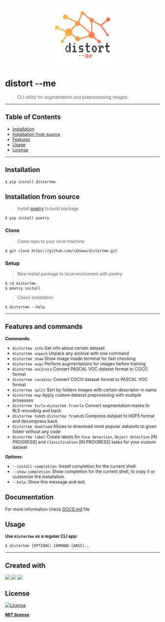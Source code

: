 <p align="center">
    <img src="assets/logo.png" alt="Logo" width="200" height="200" />
</p>

# distort --me
> CLI utility for augmentation and preprocessing images.
>
---
## Table of Contents
- [Installation](#installation)
- [Installation from source](#installation-from-source)
- [Features](#features)
- [Usage](#usage)
- [License](#license)

---
## Installation
```shell
$ pip install distortme
```

## Installation from source
> Install <a href=https://github.com/python-poetry/poetry>poetry</a> to build package
```shell 
$ pip install poetry
``` 

### Clone

> Clone repo to your local machine
```shell 
$ git clone https://github.com/rahowa/distortme.git
```

### Setup

> Now install package to local enviroment with poetry

```shell
$ cd distortme
$ poetry install
```
> Check installation 

```shell
$ distortme --help
```

---
## Features and commands 

**Commands**:
- `distortme info` Get info about certain dataset
- `distortme unpack` Unpack any archive with one command 
- `distortme show` Show image inside terminal for fast checking 
- `distortme augs` Perform augmentations for images before training 
- `distortme voc2coco` Convert PASCAL VOC dataset format to COCO format 
- `distortme coco2voc` Convert COCO dataset format to PASCAL VOC format 
- `distortme split` Sort by folders images with certain descriptor in name 
- `distortme map` Apply custom dataset preprosesing with multiple prosesses 
- `distortme torle` `distortme fromrle` Convert segmentation masks to RLE-encoding and back 
- `distortme tohd5` `distortme fromhd5` Compress dataset to HDF5 format and decompress back 
- `distortme download` Allows to download most popular datasets to given folder without any code 
- `distortme label` Create labels for `Face detection`, `Object detection` [IN PROGRESS] and `Classification` [IN PROGRESS] tasks for your custom dataset 

**Options**:
* `--install-completion`: Install completion for the current shell.
* `--show-completion`: Show completion for the current shell, to copy it or customize the installation.
* `--help`: Show this message and exit.


## Documentation
For more information check [DOCS.md](DOCS.md) file

## Usage
**Use `distortme` as a regular CLI app**:

```console
$ distortme [OPTIONS] COMMAND [ARGS]...
```

---
## Created with
<a href="https://github.com/albumentations-team/albumentations" target="_blank"><img src="https://albumentations.readthedocs.io/en/latest/_static/logo.png" width="100"/></a>
<a href="https://typer.tiangolo.com/"><img src="https://typer.tiangolo.com/img/logo-margin/logo-margin-vector.svg" width="100"/></a>
<a href="https://python-poetry.org/"><img src="https://python-poetry.org/images/logo-origami.svg" width="50"/></a>

## License

[![License](http://img.shields.io/:license-mit-blue.svg?style=flat-square)](http://badges.mit-license.org)

**[MIT license](http://opensource.org/licenses/mit-license.php)**
